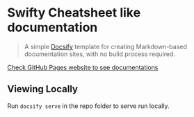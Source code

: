 # Swifty Cheatsheet like documentation

> A simple [Docsify](https://github.com/docsifyjs/docsify/) template for creating Markdown-based documentation sites, with no build process required.

[Check GitHub Pages website to see documentations](https://eneskaraosman.github.io/swifty_cheatsheat_like_docs)

## Viewing Locally

Run `docsify serve` in the repo folder to serve run locally.
